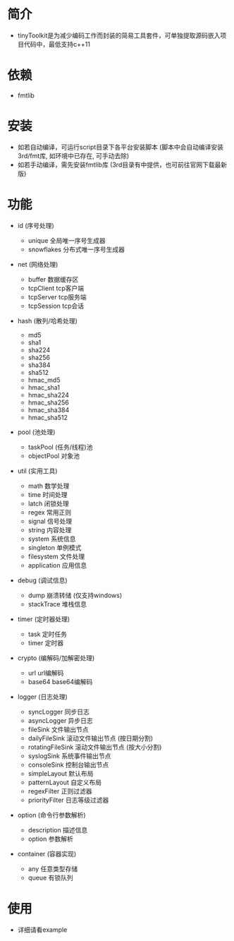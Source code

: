 # 简介

  * tinyToolkit是为减少编码工作而封装的简易工具套件，可单独提取源码嵌入项目代码中，最低支持c++11

# 依赖

  * fmtlib

# 安装

  * 如若自动编译，可运行script目录下各平台安装脚本 (脚本中会自动编译安装3rd/fmt库, 如环境中已存在, 可手动去除)
  * 如若手动编译，需先安装fmtlib库 (3rd目录有中提供，也可前往官网下载最新版)

# 功能

  * id  (序号处理)
    * unique  全局唯一序号生成器
    * snowflakes  分布式唯一序号生成器

  * net (网络处理)
    * buffer 数据缓存区
    * tcpClient tcp客户端
    * tcpServer tcp服务端
    * tcpSession tcp会话

  * hash  (散列/哈希处理)
    * md5
    * sha1
    * sha224
    * sha256
    * sha384
    * sha512
    * hmac_md5
    * hmac_sha1
    * hmac_sha224
    * hmac_sha256
    * hmac_sha384
    * hmac_sha512

  * pool  (池处理)
    * taskPool  (任务/线程)池
    * objectPool  对象池

  * util  (实用工具)
    * math  数学处理
    * time  时间处理
    * latch 闭锁处理
    * regex 常用正则
    * signal  信号处理
    * string  内容处理
    * system  系统信息
    * singleton  单例模式
    * filesystem  文件处理
    * application  应用信息

  * debug  (调试信息)
    * dump  崩溃转储 (仅支持windows)
    * stackTrace  堆栈信息

  * timer  (定时器处理)
    * task  定时任务
    * timer  定时器

  * crypto  (编解码/加解密处理)
    * url  url编解码
    * base64  base64编解码

  * logger  (日志处理)
    * syncLogger  同步日志
    * asyncLogger  异步日志
    * fileSink 文件输出节点
    * dailyFileSink  滚动文件输出节点 (按日期分割)
    * rotatingFileSink  滚动文件输出节点 (按大小分割)
    * syslogSink  系统事件输出节点
    * consoleSink  控制台输出节点
    * simpleLayout  默认布局
    * patternLayout  自定义布局
    * regexFilter  正则过滤器
    * priorityFilter  日志等级过滤器

  * option  (命令行参数解析)
    * description 描述信息
    * option  参数解析

  * container  (容器实现)
    * any  任意类型存储
    * queue  有锁队列

# 使用

  * 详细请看example



